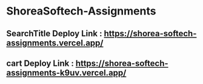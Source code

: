 # ShoreaSoftech-Assignments

## SearchTitle Deploy Link : https://shorea-softech-assignments.vercel.app/


## cart Deploy Link : https://shorea-softech-assignments-k9uv.vercel.app/
